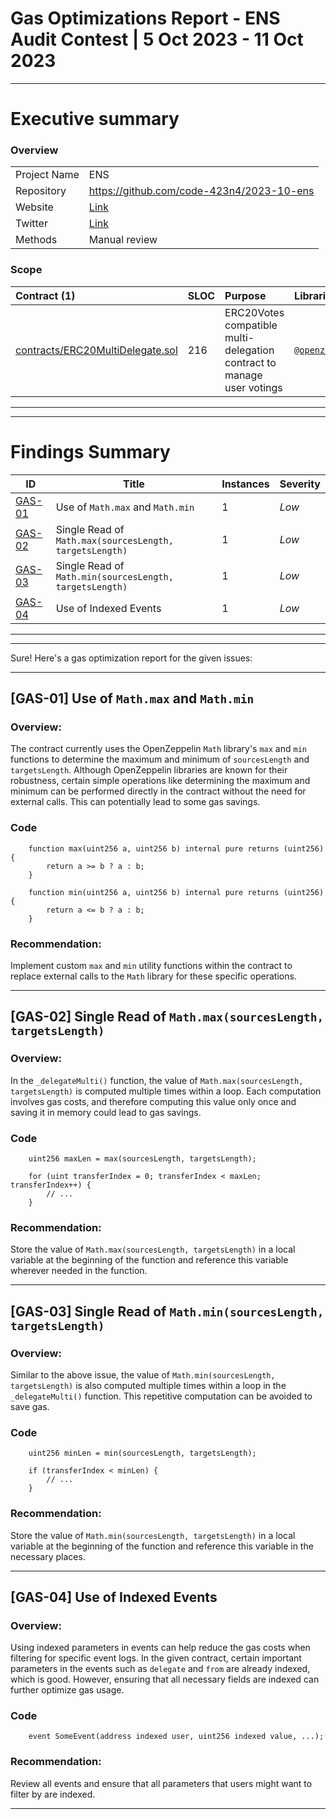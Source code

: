 # Gas Optimizations Report - ENS Audit Contest | 5 Oct 2023 - 11 Oct 2023

---

# Executive summary

### Overview

|              |                                           |
| :----------- | :---------------------------------------- |
| Project Name | ENS                                       |
| Repository   | https://github.com/code-423n4/2023-10-ens |
| Website      | [Link](https://ens.domains/)              |
| Twitter      | [Link](https://twitter.com/ensdomains)    |
| Methods      | Manual review                             |

### Scope

| Contract (1)                                                                                                             | SLOC | Purpose                                                                | Libraries used                                           |
| :----------------------------------------------------------------------------------------------------------------------- | :--- | :--------------------------------------------------------------------- | :------------------------------------------------------- |
| [contracts/ERC20MultiDelegate.sol](https://github.com/code-423n4/2023-10-ens/blob/main/contracts/ERC20MultiDelegate.sol) | 216  | ERC20Votes compatible multi-delegation contract to manage user votings | [`@openzeppelin/*`](https://openzeppelin.com/contracts/) |

---

---

# Findings Summary

| ID                | Title                                                   | Instances | Severity |
| ----------------- | ------------------------------------------------------- | --------- | -------- |
| [GAS-01](#GAS-01) | Use of `Math.max` and `Math.min`                        | 1         | _Low_    |
| [GAS-02](#GAS-02) | Single Read of `Math.max(sourcesLength, targetsLength)` | 1         | _Low_    |
| [GAS-03](#GAS-03) | Single Read of `Math.min(sourcesLength, targetsLength)` | 1         | _Low_    |
| [GAS-04](#GAS-04) | Use of Indexed Events                                   | 1         | _Low_    |

---

---

Sure! Here's a gas optimization report for the given issues:

---

## <a name="GAS-01"></a>[GAS-01] Use of `Math.max` and `Math.min`

### Overview:

The contract currently uses the OpenZeppelin `Math` library's `max` and `min` functions to determine the maximum and minimum of `sourcesLength` and `targetsLength`. Although OpenZeppelin libraries are known for their robustness, certain simple operations like determining the maximum and minimum can be performed directly in the contract without the need for external calls. This can potentially lead to some gas savings.

### Code

```solidity
    function max(uint256 a, uint256 b) internal pure returns (uint256) {
        return a >= b ? a : b;
    }

    function min(uint256 a, uint256 b) internal pure returns (uint256) {
        return a <= b ? a : b;
    }
```

### Recommendation:

Implement custom `max` and `min` utility functions within the contract to replace external calls to the `Math` library for these specific operations.

---

## <a name="GAS-02"></a>[GAS-02] Single Read of `Math.max(sourcesLength, targetsLength)`

### Overview:

In the `_delegateMulti()` function, the value of `Math.max(sourcesLength, targetsLength)` is computed multiple times within a loop. Each computation involves gas costs, and therefore computing this value only once and saving it in memory could lead to gas savings.

### Code

```solidity
    uint256 maxLen = max(sourcesLength, targetsLength);

    for (uint transferIndex = 0; transferIndex < maxLen; transferIndex++) {
        // ...
    }
```

### Recommendation:

Store the value of `Math.max(sourcesLength, targetsLength)` in a local variable at the beginning of the function and reference this variable wherever needed in the function.

---

## <a name="GAS-03"></a>[GAS-03] Single Read of `Math.min(sourcesLength, targetsLength)`

### Overview:

Similar to the above issue, the value of `Math.min(sourcesLength, targetsLength)` is also computed multiple times within a loop in the `_delegateMulti()` function. This repetitive computation can be avoided to save gas.

### Code

```solidity
    uint256 minLen = min(sourcesLength, targetsLength);

    if (transferIndex < minLen) {
        // ...
    }
```

### Recommendation:

Store the value of `Math.min(sourcesLength, targetsLength)` in a local variable at the beginning of the function and reference this variable in the necessary places.

---

## <a name="GAS-04"></a>[GAS-04] Use of Indexed Events

### Overview:

Using indexed parameters in events can help reduce the gas costs when filtering for specific event logs. In the given contract, certain important parameters in the events such as `delegate` and `from` are already indexed, which is good. However, ensuring that all necessary fields are indexed can further optimize gas usage.

### Code

```solidity
    event SomeEvent(address indexed user, uint256 indexed value, ...);
```

### Recommendation:

Review all events and ensure that all parameters that users might want to filter by are indexed.

---
